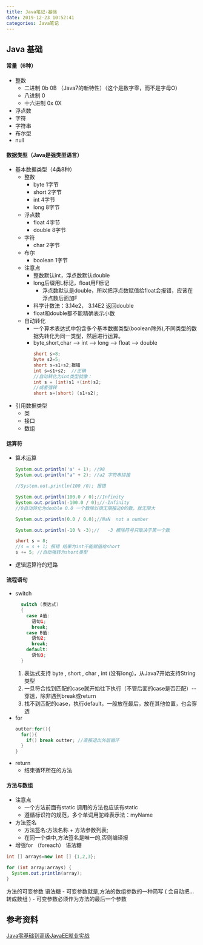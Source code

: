```yaml
---
title: Java笔记-基础
date: 2019-12-23 10:52:41
categories: Java笔记
---
```

## Java 基础

#### 常量（6种）
- 整数
  * 二进制   0b 0B （Java7的新特性）（这个是数字零，而不是字母O） 
  * 八进制   0
  * 十六进制 0x 0X 
- 浮点数
- 字符
- 字符串
- 布尔型
- null
  
#### 数据类型（Java是强类型语言）
- 基本数据类型（4类8种）
  - 整数
    - byte 1字节 
    - short 2字节
    - int 4字节
    - long 8字节 
  - 浮点数
    - float 4字节
    - double 8字节
  - 字符 
    - char 2字节
  - 布尔
    - boolean 1字节
  - 注意点
    - 整数默认int，浮点数默认double 
    - long后缀用L标记，float用F标记
      - 浮点数默认是double，所以把浮点数赋值给float会报错，应该在浮点数后面加F
    - 科学计数法：3.14e2， 3.14E2 返回double
    - float和double都不能精确表示小数
  - 自动转化
    - 一个算术表达式中包含多个基本数据类型(boolean除外),不同类型的数据先转化为同一类型，然后进行运算。
    - byte,short,char --> int --> long --> float  --> double
      ``` Java
      short s=8;
      byte s2=5;
      short s=s1+s2;报错
      int s=s1+s2;  //正确 
      //自动转化为int类型就像：
      int s = (int)s1 +(int)s2; 
      //或者强转 
      short s=(short) (s1+s2);
      ```
- 引用数据类型
  - 类
  - 接口
  - 数组


#### 运算符
  - 算术运算
    ``` Java 
    System.out.println('a' + 1); //98
    System.out.println("a" + 2); //a2 字符串拼接

    //System.out.println(100 /0); 报错

    System.out.println(100.0 / 0);//Infinity 
    System.out.println(-100.0 / 0);//-Infinity 
    //0自动转化为double 0.0 一个数除以很无限接近0的数，就无限大 

    System.out.println(0.0 / 0.0);//NaN  not a number

    System.out.println(-10 % -3);//   -3 模除符号只取决于第一个数

    short s = 8;
    //s = s + 1; 报错 结果为int不能赋值给short
    s += 5; //自动强转为short类型
    ```
  - 逻辑运算符的短路


#### 流程语句
  - switch
    ```java
      switch (表达式)
      {
        case A值:
          语句1;
          break;
        case B值:
          语句2;
          break;
        default:
          语句3;
      }
    ```
    1. 表达式支持 byte , short , char , int (没有long)，从Java7开始支持String类型
    2. 一旦符合找到匹配的case就开始往下执行（不管后面的case是否匹配）--穿透，除非遇到break或return
    3. 找不到匹配的case，执行default，一般放在最后，放在其他位置，也会穿透
  - for
    ```java
    outter:for(){
      for(){
        if() break outter; //直接退出外层循环
      }
    }
    ```
  - return 
    - 结束循环所在的方法
  
#### 方法与数组
  - 注意点
    - 一个方法前面有static 调用的方法也应该有static
    - 遵循标识符的规范，多个单词用驼峰表示法：myName
  - 方法签名
    - 方法签名:方法名称  +  方法参数列表;
    - 在同一个类中,方法签名是唯一的,否则编译报
  - 增强for （foreach） 语法糖
```java
int [] arrays=new int [] {1,2,3};

for (int array:arrays) {
  System.out.println(array);
}
```
方法的可变参数 语法糖
    - 可变参数就是,方法的数组参数的一种简写 ( 会自动把... 转成数组 )
    - 可变参数必须作为方法的最后一个参数


## 参考资料
[Java零基础到高级JavaEE就业实战](https://study.163.com/course/introduction/1005537028.htm)